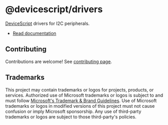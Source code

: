 # @devicescript/drivers

[DeviceScript](https://microsoft.github.io/devicescript/) drivers for I2C peripherals.

-   [Read documentation](https://microsoft.github.io/devicescript/developer/drivers)

## Contributing

Contributions are welcome! See [contributing page](../../CONTRIBUTING.md).

## Trademarks

This project may contain trademarks or logos for projects, products, or services. Authorized use of Microsoft
trademarks or logos is subject to and must follow
[Microsoft's Trademark & Brand Guidelines](https://www.microsoft.com/en-us/legal/intellectualproperty/trademarks/usage/general).
Use of Microsoft trademarks or logos in modified versions of this project must not cause confusion or imply Microsoft sponsorship.
Any use of third-party trademarks or logos are subject to those third-party's policies.

